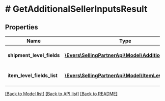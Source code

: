 # # GetAdditionalSellerInputsResult

## Properties

Name | Type | Description | Notes
------------ | ------------- | ------------- | -------------
**shipment_level_fields** | [**\Evers\SellingPartnerApi\Model\AdditionalInputs[]**](AdditionalInputs.md) | A list of additional inputs. | [optional]
**item_level_fields_list** | [**\Evers\SellingPartnerApi\Model\ItemLevelFields[]**](ItemLevelFields.md) | A list of item level fields. | [optional]

[[Back to Model list]](../../README.md#models) [[Back to API list]](../../README.md#endpoints) [[Back to README]](../../README.md)
